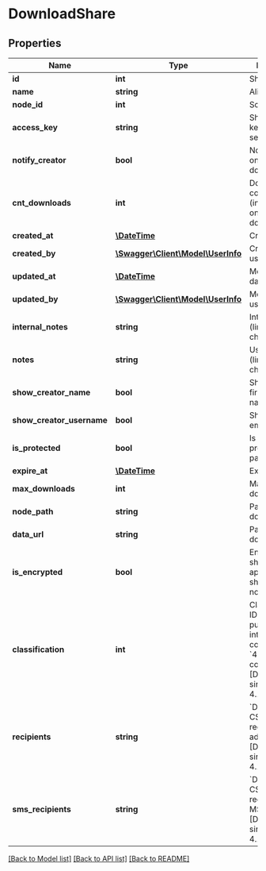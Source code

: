 # DownloadShare

## Properties
Name | Type | Description | Notes
------------ | ------------- | ------------- | -------------
**id** | **int** | Share ID | 
**name** | **string** | Alias name | 
**node_id** | **int** | Source node ID | 
**access_key** | **string** | Share access key to generate secure link | 
**notify_creator** | **bool** | Notify creator on every download. | 
**cnt_downloads** | **int** | Downloads counter (incremented on each download) | 
**created_at** | [**\DateTime**](\DateTime.md) | Creation date | 
**created_by** | [**\Swagger\Client\Model\UserInfo**](UserInfo.md) | Created by user | 
**updated_at** | [**\DateTime**](\DateTime.md) | Modification date | [optional] 
**updated_by** | [**\Swagger\Client\Model\UserInfo**](UserInfo.md) | Modified by user | [optional] 
**internal_notes** | **string** | Internal notes (limited to 255 characters) | [optional] 
**notes** | **string** | User notes (limited to 255 characters) | [optional] 
**show_creator_name** | **bool** | Show creator first and last name. | [optional] 
**show_creator_username** | **bool** | Show creator email address. | [optional] 
**is_protected** | **bool** | Is share protected by password | [optional] 
**expire_at** | [**\DateTime**](\DateTime.md) | Expiration date | [optional] 
**max_downloads** | **int** | Max allowed downloads | [optional] 
**node_path** | **string** | Path to shared download node | [optional] 
**data_url** | **string** | Path to shared download node | [optional] 
**is_encrypted** | **bool** | Encrypted share (this only applies to shared files, not folders) | [optional] 
**classification** | **int** | Classification ID: * &#x60;1&#x60; - public * &#x60;2&#x60; - internal * &#x60;3&#x60; - confidential * &#x60;4&#x60; - strictly confidential  [Deprecated since version 4.11.0] | [optional] 
**recipients** | **string** | &#x60;DEPRECATED&#x60;: CSV string of recipient email addresses  [Deprecated since version 4.11.0] | [optional] 
**sms_recipients** | **string** | &#x60;DEPRECATED&#x60;: CSV string of recipient MSISDNs  [Deprecated since version 4.11.0] | [optional] 

[[Back to Model list]](../README.md#documentation-for-models) [[Back to API list]](../README.md#documentation-for-api-endpoints) [[Back to README]](../README.md)


